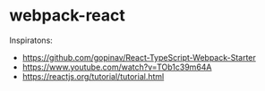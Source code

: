 # webpack-react

Inspiratons:

- https://github.com/gopinav/React-TypeScript-Webpack-Starter
- https://www.youtube.com/watch?v=TOb1c39m64A
- https://reactjs.org/tutorial/tutorial.html
